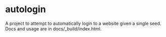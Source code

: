 # autologin
A project to attempt to automatically login to a website given a single seed. Docs and usage are in docs/_build/index.html.

